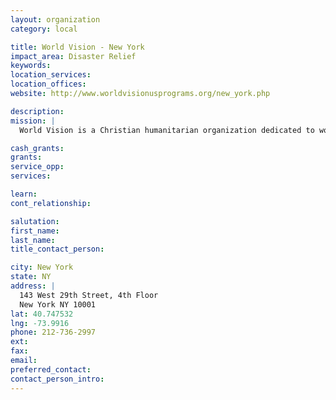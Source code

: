 ```yaml
---
layout: organization
category: local

title: World Vision - New York
impact_area: Disaster Relief
keywords: 
location_services: 
location_offices: 
website: http://www.worldvisionusprograms.org/new_york.php

description: 
mission: |
  World Vision is a Christian humanitarian organization dedicated to working with children, families and their communities worldwide to reach their full potential by tackling the causes of poverty and injustice.

cash_grants: 
grants: 
service_opp: 
services: 

learn: 
cont_relationship: 

salutation: 
first_name: 
last_name: 
title_contact_person: 

city: New York
state: NY
address: |
  143 West 29th Street, 4th Floor    
  New York NY 10001
lat: 40.747532
lng: -73.9916
phone: 212-736-2997
ext: 
fax: 
email: 
preferred_contact: 
contact_person_intro: 
---
```

